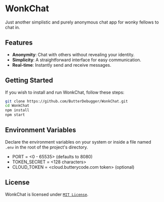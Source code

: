 # WonkChat

Just another simplistic and purely anonymous chat app for wonky fellows to chat in.

## Features

- **Anonymity**: Chat with others without revealing your identity.
- **Simplicity**: A straightforward interface for easy communication.
- **Real-time**: Instantly send and receive messages.

## Getting Started

If you wish to install and run WonkChat, follow these steps:
```sh
git clone https://github.com/ButterDebugger/WonkChat.git
cd WonkChat
npm install
npm start
```

## Environment Variables
Declare the environment variables on your system or inside a file named `.env` in the root of the project's directory.
- PORT = <0 - 65535> (defaults to 8080)
- TOKEN_SECRET = <128 characters>
- CLOUD_TOKEN = <cloud.butterycode.com token> (optional)

## License

WonkChat is licensed under [``MIT License``](LICENSE).